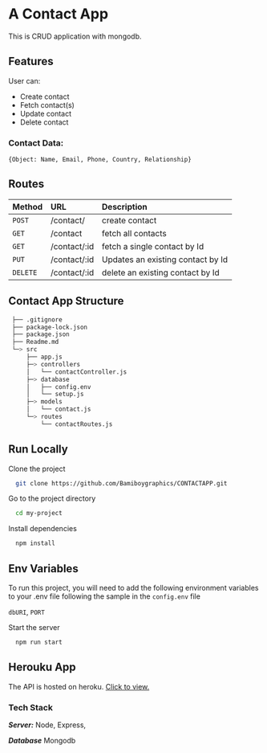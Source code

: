 
# A Contact App

This is CRUD application with mongodb.

## Features
User can:
- Create contact
- Fetch contact(s)
- Update contact
- Delete contact


### Contact Data: 
    {Object: Name, Email, Phone, Country, Relationship}


## Routes
| Method  | URL | Description |
| :--- | :--- | :--- |
| `POST`  | /contact/  | create contact  |
| `GET`  | /contact  | fetch all contacts  |
| `GET`  | /contact/:id  | fetch a single contact by Id  |
| `PUT`  | /contact/:id  | Updates an existing contact by Id  |
| `DELETE`  | /contact/:id  | delete an existing contact by Id  |


## Contact App Structure
```bash
 ├── .gitignore
 ├── package-lock.json
 ├── package.json
 ├── Readme.md
 └─> src
     ├── app.js
     ├─> controllers
     │   └── contactController.js
     ├─> database
     │   ├── config.env
     │   └── setup.js
     ├─> models
     │   └── contact.js
     └─> routes
         └── contactRoutes.js
```


## Run Locally

Clone the project

```bash
  git clone https://github.com/Bamiboygraphics/CONTACTAPP.git
```

Go to the project directory

```bash
  cd my-project
```

Install dependencies

```bash
  npm install
```
## Env Variables
To run this project, you will need to add the following environment variables to your .env file following the sample in the ```config.env``` file

`dbURI`, `PORT`

Start the server

```bash
  npm run start
```
## Herouku App
The API is hosted on heroku.
[Click to view.](https://bami-contact-app.herokuapp.com/)
  
### **Tech Stack**

***Server:*** Node, Express, 

***Database*** Mongodb